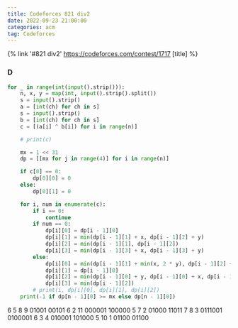 ```yaml
---
title: Codeforces 821 div2
date: 2022-09-23 21:00:00
categories: acm
tag: Codeforces
---
```


{% link '#821 div2' https://codeforces.com/contest/1717 [title] %}
### D
```python
for _ in range(int(input().strip())):
    n, x, y = map(int, input().strip().split())
    s = input().strip()
    a = [int(ch) for ch in s]
    s = input().strip()
    b = [int(ch) for ch in s]
    c = [(a[i] ^ b[i]) for i in range(n)]

    # print(c)

    mx = 1 << 31
    dp = [[mx for j in range(4)] for i in range(n)]

    if c[0] == 0:
        dp[0][0] = 0
    else:
        dp[0][1] = 0

    for i, num in enumerate(c):
        if i == 0:
            continue
        if num == 0:
            dp[i][0] = dp[i - 1][0]
            dp[i][1] = min(dp[i - 1][1] + x, dp[i - 1][2] + y)
            dp[i][2] = min(dp[i - 1][1], dp[i - 1][2])
            dp[i][3] = min(dp[i - 1][3] + x, dp[i - 1][3] + y)
        else:
            dp[i][0] = min(dp[i - 1][1] + min(x, 2 * y), dp[i - 1][2] + y)
            dp[i][1] = dp[i - 1][0]
            dp[i][2] = min(dp[i - 1][0] + y, dp[i - 1][0] + x, dp[i - 1][3] + y)
            dp[i][3] = min(dp[i - 1][2])
        # print(i, dp[i][0], dp[i][1], dp[i][2])
    print(-1 if dp[n - 1][0] >= mx else dp[n - 1][0])
```
6
5 8 9
01001
00101
6 2 11
000001
100000
5 7 2
01000
11011
7 8 3
0111001
0100001
6 3 4
010001
101000
5 10 1
01100
01100
